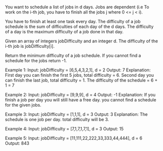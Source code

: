 You want to schedule a list of jobs in d days. Jobs are dependent (i.e To work on the i-th job, you have to finish all the jobs j where 0 <= j < i).

You have to finish at least one task every day. The difficulty of a job schedule is the sum of difficulties of each day of the d days. The difficulty of a day is the maximum difficulty of a job done in that day.

Given an array of integers jobDifficulty and an integer d. The difficulty of the i-th job is jobDifficulty[i].

Return the minimum difficulty of a job schedule. If you cannot find a schedule for the jobs return -1.


Example 1:
Input: jobDifficulty = [6,5,4,3,2,1], d = 2
Output: 7
Explanation: First day you can finish the first 5 jobs, total difficulty = 6.
Second day you can finish the last job, total difficulty = 1.
The difficulty of the schedule = 6 + 1 = 7

Example 2:
Input: jobDifficulty = [9,9,9], d = 4
Output: -1
Explanation: If you finish a job per day you will still have a free day. you cannot find a schedule for the given jobs.

Example 3:
Input: jobDifficulty = [1,1,1], d = 3
Output: 3
Explanation: The schedule is one job per day. total difficulty will be 3.

Example 4:
Input: jobDifficulty = [7,1,7,1,7,1], d = 3
Output: 15

Example 5:
Input: jobDifficulty = [11,111,22,222,33,333,44,444], d = 6
Output: 843